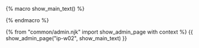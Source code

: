 {% macro show_main_text() %}
<div id="main">

<div id="title">

</div>
<div id="body">

<include src="dukeFragment.md" boilerplate var-header="**Duke - Level 1: Greet, Echo, Exit**" var-fragment="text.md#level1" />
<include src="dukeFragment.md" boilerplate var-header="**Duke - Level 2: Add, List**" var-fragment="text.md#level2" />
<include src="dukeFragment.md" boilerplate var-header="**Duke - Level 3: Mark as Done**" var-fragment="text.md#level3" />
<include src="dukeFragment.md" boilerplate var-header="**Duke - Level 4: ToDo, Event, Deadline**" var-fragment="text.md#level4" />
<include src="dukeFragment.md" boilerplate var-header="**Duke - Ext: A-TextUiTesting**" var-fragment="extensions.mbdf#A-TextUiTesting" />
<include src="dukeFragment.md" boilerplate var-header="**Duke - Level 5: Handle Incorrect Inputs**" var-fragment="text.md#level5" />
<include src="dukeFragment.md" boilerplate var-header="**Duke - Level 6: Delete**" var-fragment="text.md#level6" />
<include src="dukeFragment.md" boilerplate var-header="**Duke - Ext: A-Enums**" var-fragment="extensions.mbdf#A-Enums" />

</div>
</div>
{% endmacro %}

{% from "common/admin.njk" import show_admin_page with context %}
{{ show_admin_page("ip-w02", show_main_text) }}